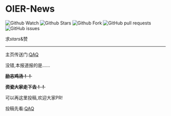 # OIER-News

![Github Watch](https://img.shields.io/github/watchers/bear-good/OIER-News.svg?style=social&label=Watch)   ![Github Stars](https://img.shields.io/github/stars/bear-good/OIER-News.svg?style=social&label=stars)   ![Github Fork](https://img.shields.io/github/forks/bear-good/OIER-News.svg?label=Fork&style=social)   ![GitHub pull requests](https://img.shields.io/github/issues-pr/bear-good/OIER-News.svg)   ![GitHub issues](https://img.shields.io/github/issues/bear-good/OIER-News.svg?color=green&style=popout)

求$stars$&赞

------------

主页传送门:[QAQ](https://85933.blog.luogu.org/OIER-News)

没错,本报道报的是……

**~~励志鸡汤！！~~**

~~**资瓷大家走下去！！**~~

可以再这里投稿,欢迎大家PR!

投稿先看:[QAQ](https://github.com/bear-good/OIER-News/issues/1)


